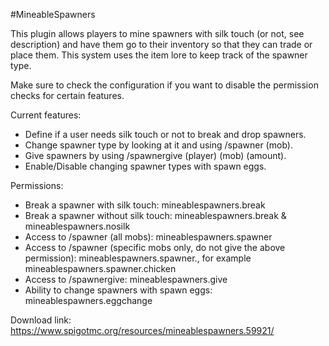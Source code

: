 #MineableSpawners

This plugin allows players to mine spawners with silk touch (or not, see description) and have them go to their inventory so that they can trade or place them. This system uses the item lore to keep track of the spawner type.

Make sure to check the configuration if you want to disable the permission checks for certain features.

Current features:
- Define if a user needs silk touch or not to break and drop spawners.
- Change spawner type by looking at it and using /spawner (mob).
- Give spawners by using /spawnergive (player) (mob) (amount).
- Enable/Disable changing spawner types with spawn eggs.

Permissions:
- Break a spawner with silk touch: mineablespawners.break
- Break a spawner without silk touch: mineablespawners.break & mineablespawners.nosilk
- Access to /spawner (all mobs): mineablespawners.spawner
- Access to /spawner (specific mobs only, do not give the above permission): mineablespawners.spawner.<mob name>, for example mineablespawners.spawner.chicken
- Access to /spawnergive: mineablespawners.give
- Ability to change spawners with spawn eggs: mineablespawners.eggchange

Download link: https://www.spigotmc.org/resources/mineablespawners.59921/
